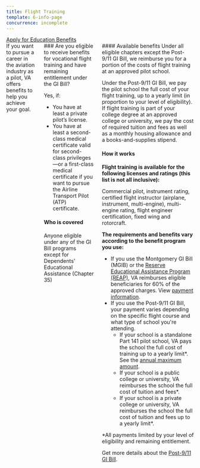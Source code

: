 ```yaml
---
title: Flight Training
template: 6-info-page
concurrence: incomplete
---
```


<div class="main" role="main" markdown="0">

<div class="action-bar">
  <div class="row">
    <div class="small-12 columns">
      <a class="usa-button-primary va-button-primary" href="/education/apply-for-education-benefits/">Apply for Education Benefits</a>
    </div>
  </div>
</div>

<div class="section one" markdown="0">
<div class="primary" markdown="0">
<div class="row" markdown="0">
<div class="small-12 columns" markdown="1">
<div markdown="1">
If you want to pursue a career in the aviation industry as a pilot, VA offers benefits to help you achieve your goal.
</div>
<div class="call-out" markdown="1">
### Are you eligible to receive benefits for vocational flight training and have remaining entitlement under the GI Bill?

Yes, if:

- You have at least a private pilot’s license.
- You have at least a second-class medical certificate valid for second-class privileges—or a first-class medical certificate if you want to pursue the Airline Transport Pilot (ATP) certificate. 

#### Who is covered

Anyone eligible under any of the GI Bill programs except for Dependents’ Educational Assistance (Chapter 35)
</div>
<div markdown="1">
#### Available benefits
Under all eligible chapters except the Post-9/11 GI Bill, we reimburse you for a portion of the costs of flight training at an approved pilot school. 

Under the Post-9/11 GI Bill, we pay the pilot school the full cost of your flight training, up to a yearly limit (in proportion to your level of eligibility). If flight training is part of your college degree at an approved college or university, we pay the cost of required tuition and fees as well as a monthly housing allowance and a books-and-supplies stipend.

#### How it works

**Flight training is available for the following licenses and ratings (this list is not all inclusive):**

Commercial pilot, instrument rating, certified flight instructor (airplane, instrument, multi-engine), multi-engine rating, flight engineer certification, fixed wing and rotorcraft.

**The requirements and benefits vary according to the benefit program you use:**

- If you use the Montgomery GI Bill (MGIB) or the [Reserve Educational Assistance Program (REAP)](/education/other-educational-assistance-programs/reap/), VA reimburses eligible beneficiaries for 60% of the approved charges. View [payment information](http://www.benefits.va.gov/gibill/resources/benefits_resources/rate_tables.asp).
- If you use the Post-9/11 GI Bill, your payment varies depending on the specific flight course and what type of school you're attending. 
    - If your school is a standalone Part 141 pilot school, VA pays the school the full cost of training up to a yearly limit*. See the [annual maximum amount](http://www.benefits.va.gov/gibill/resources/benefits_resources/rate_tables.asp). 
    - If your school is a public college or university, VA reimburses the school the full cost of tuition and fees*.
    - If your school is a private college or university, VA reimburses the school the full cost of tuition and fees up to a yearly limit*. 

*All payments limited by your level of eligibility and remaining entitlement.

Get more details about the [Post-9/11 GI Bill](/education/gi-bill/post-9-11/).


</div>
</div>

</div>
</div>


</div>
